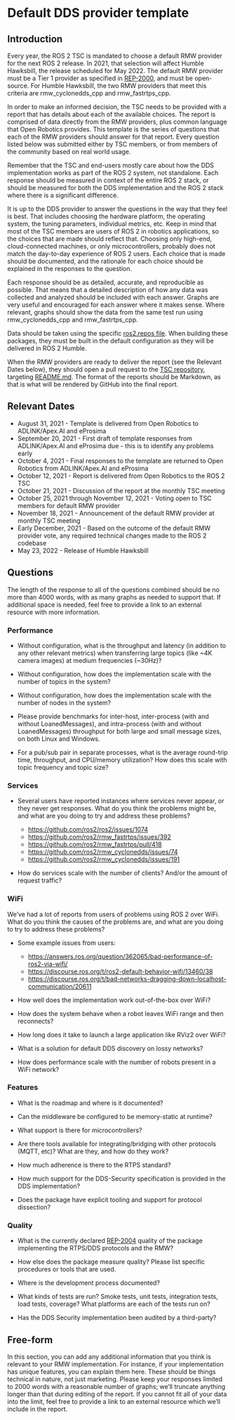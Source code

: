 # Default DDS provider template

## Introduction
Every year, the ROS 2 TSC is mandated to choose a default RMW provider for the next ROS 2 release.
In 2021, that selection will affect Humble Hawksbill, the release scheduled for May 2022.
The default RMW provider must be a Tier 1 provider as specified in [REP-2000](https://www.ros.org/reps/rep-2000.html), and must be open-source.
For Humble Hawksbill, the two RMW providers that meet this criteria are rmw_cyclonedds_cpp and rmw_fastrtps_cpp.

In order to make an informed decision, the TSC needs to be provided with a report that has details about each of the available choices.
The report is comprised of data directly from the RMW providers, plus common language that Open Robotics provides.
This template is the series of questions that each of the RMW providers should answer for that report.
Every question listed below was submitted either by TSC members, or from members of the community based on real world usage.

Remember that the TSC and end-users mostly care about how the DDS implementation works as part of the ROS 2 system, not standalone.
Each response should be measured in context of the entire ROS 2 stack, or should be measured for both the DDS implementation and the ROS 2 stack where there is a significant difference.

It is up to the DDS provider to answer the questions in the way that they feel is best.
That includes choosing the hardware platform, the operating system, the tuning parameters, individual metrics, etc.
Keep in mind that most of the TSC members are users of ROS 2 in robotics applications, so the choices that are made should reflect that.
Choosing only high-end, cloud-connected machines, or only microcontrollers, probably does not match the day-to-day experience of ROS 2 users.
Each choice that is made should be documented, and the rationale for each choice should be explained in the responses to the question.

Each response should be as detailed, accurate, and reproducible as possible.
That means that a detailed description of how any data was collected and analyzed should be included with each answer.
Graphs are very useful and encouraged for each answer where it makes sense.
Where relevant, graphs should show the data from the same test run using rmw_cyclonedds_cpp and rmw_fastrtps_cpp.

Data should be taken using the specific [ros2.repos file](https://github.com/osrf/TSC-RMW-Reports/blob/main/humble/ros2.repos).
When building these packages, they must be built in the default configuration as they will be delivered in ROS 2 Humble.

When the RMW providers are ready to deliver the report (see the Relevant Dates below), they should open a pull request to the [TSC repository](https://github.com/osrf/TSC-RMW-Reports), targeting [README.md](https://github.com/osrf/TSC-RMW-Reports/blob/main/humble/README.md).
The format of the reports should be Markdown, as that is what will be rendered by GitHub into the final report.

## Relevant Dates

* August 31, 2021 - Template is delivered from Open Robotics to ADLINK/Apex.AI and eProsima
* September 20, 2021 - First draft of template responses from ADLINK/Apex.AI and eProsima due - this is to identify any problems early
* October 4, 2021 - Final responses to the template are returned to Open Robotics from ADLINK/Apex.AI and eProsima
* October 12, 2021 - Report is delivered from Open Robotics to the ROS 2 TSC
* October 21, 2021 - Discussion of the report at the monthly TSC meeting
* October 25, 2021 through November 12, 2021 - Voting open to TSC members for default RMW provider
* November 18, 2021 - Announcement of the default RMW provider at monthly TSC meeting
* Early December, 2021 - Based on the outcome of the default RMW provider vote, any required technical changes made to the ROS 2 codebase
* May 23, 2022 - Release of Humble Hawksbill

## Questions
The length of the response to all of the questions combined should be no more than 4000 words, with as many graphs as needed to support that.
If additional space is needed, feel free to provide a link to an external resource with more information.

### Performance
* Without configuration, what is the throughput and latency (in addition to any other relevant metrics) when transferring large topics (like ~4K camera images) at medium frequencies (~30Hz)?

* Without configuration, how does the implementation scale with the number of topics in the system?

* Without configuration, how does the implementation scale with the number of nodes in the system?

* Please provide benchmarks for inter-host, inter-process (with and without LoanedMessages), and intra-process (with and without LoanedMessages) throughput for both large and small message sizes, on both Linux and Windows.

* For a pub/sub pair in separate processes, what is the average round-trip time, throughput, and CPU/memory utilization? How does this scale with topic frequency and topic size?

### Services
* Several users have reported instances where services never appear, or they never get responses. What do you think the problems might be, and what are you doing to try and address these problems?
    * <https://github.com/ros2/ros2/issues/1074>
    * <https://github.com/ros2/rmw_fastrtps/issues/392>
    * <https://github.com/ros2/rmw_fastrtps/pull/418>
    * <https://github.com/ros2/rmw_cyclonedds/issues/74>
    * <https://github.com/ros2/rmw_cyclonedds/issues/191>

* How do services scale with the number of clients? And/or the amount of request traffic?

### WiFi
We’ve had a lot of reports from users of problems using ROS 2 over WiFi.
What do you think the causes of the problems are, and what are you doing to try to address these problems?

* Some example issues from users:
    * <https://answers.ros.org/question/362065/bad-performance-of-ros2-via-wifi/>
    * <https://discourse.ros.org/t/ros2-default-behavior-wifi/13460/38>
    * <https://discourse.ros.org/t/bad-networks-dragging-down-localhost-communication/20611>

* How well does the implementation work out-of-the-box over WiFi?

* How does the system behave when a robot leaves WiFi range and then reconnects?

* How long does it take to launch a large application like RViz2 over WiFi?

* What is a solution for default DDS discovery on lossy networks?

* How does performance scale with the number of robots present in a WiFi network?

### Features
* What is the roadmap and where is it documented?

* Can the middleware be configured to be memory-static at runtime?

* What support is there for microcontrollers?

* Are there tools available for integrating/bridging with other protocols (MQTT, etc)? What are they, and how do they work?

* How much adherence is there to the RTPS standard?

* How much support for the DDS-Security specification is provided in the DDS implementation?

* Does the package have explicit tooling and support for protocol dissection?

### Quality
* What is the currently declared [REP-2004](https://www.ros.org/reps/rep-2004.html) quality of the package implementing the RTPS/DDS protocols and the RMW?

* How else does the package measure quality? Please list specific procedures or tools that are used.

* Where is the development process documented?

* What kinds of tests are run? Smoke tests, unit tests, integration tests, load tests, coverage? What platforms are each of the tests run on?

* Has the DDS Security implementation been audited by a third-party?

## Free-form

In this section, you can add any additional information that you think is relevant to your RMW implementation.
For instance, if your implementation has unique features, you can explain them here.
These should be things technical in nature, not just marketing.
Please keep your responses limited to 2000 words with a reasonable number of graphs; we’ll truncate anything longer than that during editing of the report.
If you cannot fit all of your data into the limit, feel free to provide a link to an external resource which we’ll include in the report.
